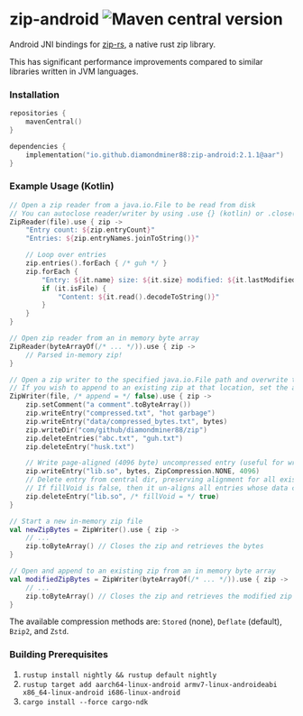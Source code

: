 # zip-android ![Maven central version](https://img.shields.io/maven-central/v/io.github.diamondminer88/zip-android?style=flat-square) 

Android JNI bindings for [zip-rs](https://github.com/zip-rs/zip), a native rust zip library.

This has significant performance improvements compared to similar libraries
written in JVM languages.

### Installation

```kotlin
repositories {
    mavenCentral()
}

dependencies {
    implementation("io.github.diamondminer88:zip-android:2.1.1@aar")
}
```

### Example Usage (Kotlin)

```kotlin
// Open a zip reader from a java.io.File to be read from disk
// You can autoclose reader/writer by using .use {} (kotlin) or .close()/try block for java
ZipReader(file).use { zip ->
    "Entry count: ${zip.entryCount}"
    "Entries: ${zip.entryNames.joinToString()}"

    // Loop over entries
    zip.entries().forEach { /* guh */ }
    zip.forEach {
        "Entry: ${it.name} size: ${it.size} modified: ${it.lastModified}"
        if (it.isFile) {
            "Content: ${it.read().decodeToString()}"
        }
    }
}

// Open zip reader from an in memory byte array
ZipReader(byteArrayOf(/* ... */)).use { zip ->
    // Parsed in-memory zip!
}

// Open a zip writer to the specified java.io.File path and overwrite the original file
// If you wish to append to an existing zip at that location, set the append parameter to `true`.
ZipWriter(file, /* append = */ false).use { zip ->
    zip.setComment("a comment".toByteArray())
    zip.writeEntry("compressed.txt", "hot garbage")
    zip.writeEntry("data/compressed_bytes.txt", bytes)
    zip.writeDir("com/github/diamondminer88/zip")
    zip.deleteEntries("abc.txt", "guh.txt")
    zip.deleteEntry("husk.txt")

    // Write page-aligned (4096 byte) uncompressed entry (useful for writing zip aligned .so's)
    zip.writeEntry("lib.so", bytes, ZipCompression.NONE, 4096)
    // Delete entry from central dir, preserving alignment for all existing zip entries
    // If fillVoid is false, then it un-aligns all entries whose data comes after this one
    zip.deleteEntry("lib.so", /* fillVoid = */ true)
}

// Start a new in-memory zip file
val newZipBytes = ZipWriter().use { zip ->
    // ...
    zip.toByteArray() // Closes the zip and retrieves the bytes
}

// Open and append to an existing zip from an in memory byte array
val modifiedZipBytes = ZipWriter(byteArrayOf(/* ... */)).use { zip ->
    // ...
    zip.toByteArray() // Closes the zip and retrieves the modified zip file bytes
}
```

The available compression methods are: `Stored` (none), `Deflate` (default), `Bzip2`, and `Zstd`.

### Building Prerequisites
1. `rustup install nightly && rustup default nightly`
2. `rustup target add aarch64-linux-android armv7-linux-androideabi x86_64-linux-android i686-linux-android`
3. `cargo install --force cargo-ndk`
